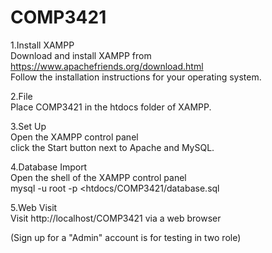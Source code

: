# COMP3421

1.Install XAMPP<br />
Download and install XAMPP from https://www.apachefriends.org/download.html<br />
Follow the installation instructions for your operating system.<br />

2.File<br />
Place COMP3421 in the htdocs folder of XAMPP.<br />

3.Set Up<br />
Open the XAMPP control panel<br />
click the Start button next to Apache and MySQL.<br />

4.Database Import<br />
Open the shell of the XAMPP control panel<br />
mysql -u root -p <htdocs/COMP3421/database.sql<br />

5.Web Visit<br />
Visit http://localhost/COMP3421 via a web browser<br />

(Sign up for a "Admin" account is for testing in two role)


